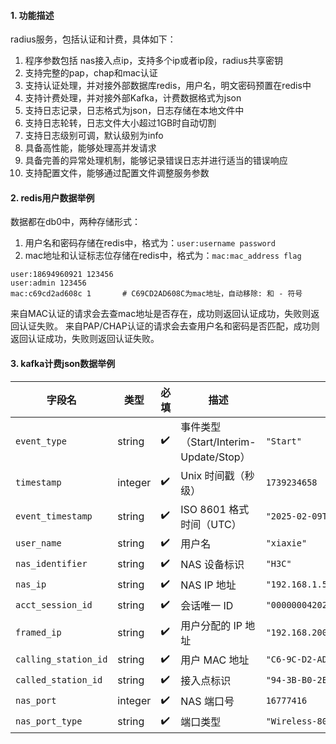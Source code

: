 #### **1. 功能描述**
radius服务，包括认证和计费，具体如下：
1. 程序参数包括 nas接入点ip，支持多个ip或者ip段，radius共享密钥
2. 支持完整的pap，chap和mac认证
3. 支持认证处理，并对接外部数据库redis，用户名，明文密码预置在redis中
4. 支持计费处理，并对接外部Kafka，计费数据格式为json
5. 支持日志记录，日志格式为json，日志存储在本地文件中
6. 支持日志轮转，日志文件大小超过1GB时自动切割
7. 支持日志级别可调，默认级别为info
8. 具备高性能，能够处理高并发请求
9. 具备完善的异常处理机制，能够记录错误日志并进行适当的错误响应
10. 支持配置文件，能够通过配置文件调整服务参数

#### **2. redis用户数据举例**
数据都在db0中，两种存储形式：
1. 用户名和密码存储在redis中，格式为：`user:username password`
2. mac地址和认证标志位存储在redis中，格式为：`mac:mac_address flag`
```
user:18694960921 123456
user:admin 123456
mac:c69cd2ad608c 1       # C69CD2AD608C为mac地址，自动移除: 和 - 符号
```
来自MAC认证的请求会去查mac地址是否存在，成功则返回认证成功，失败则返回认证失败。
来自PAP/CHAP认证的请求会去查用户名和密码是否匹配，成功则返回认证成功，失败则返回认证失败。

#### **3. kafka计费json数据举例**

| **字段名**          | **类型** | **必填** | **描述**                          | **示例值**                              |
|----------------------|----------|----------|-----------------------------------|----------------------------------------|
| `event_type`         | string   | ✔️       | 事件类型（Start/Interim-Update/Stop） | `"Start"`                             |
| `timestamp`          | integer  | ✔️       | Unix 时间戳（秒级）               | `1739234658`                          |
| `event_timestamp`    | string   | ✔️       | ISO 8601 格式时间（UTC）          | `"2025-02-09T18:35:02Z"`              |
| `user_name`          | string   | ✔️       | 用户名                            | `"xiaxie"`                            |
| `nas_identifier`     | string   | ✔️       | NAS 设备标识                      | `"H3C"`                               |
| `nas_ip`             | string   | ✔️       | NAS IP 地址                       | `"192.168.1.50"`                      |
| `acct_session_id`    | string   | ✔️       | 会话唯一 ID                       | `"000000042025020910350200000b0308102414"` |
| `framed_ip`              | string   | ✔️       | 用户分配的 IP 地址                | `"192.168.200.108"`                   |
| `calling_station_id`     | string   | ✔️       | 用户 MAC 地址                     | `"C6-9C-D2-AD-60-8C"`                 |
| `called_station_id`      | string   | ✔️       | 接入点标识                        | `"94-3B-B0-2E-C3-B0:H3C-NAC-Dot1X"`   |
| `nas_port`               | integer  | ✔️       | NAS 端口号                        | `16777416`                             |
| `nas_port_type`          | string   | ✔️       | 端口类型                          | `"Wireless-802.11"`                    |